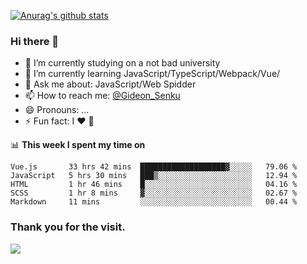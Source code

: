 [![Anurag's github stats](https://github-readme-stats.vercel.app/api?username=gideonsenku)](https://github.com/anuraghazra/github-readme-stats)
### Hi there 👋
- 🔭 I’m currently studying on a not bad university 
- 🌱 I’m currently learning JavaScript/TypeScript/Webpack/Vue/
- 💬 Ask me about: JavaScript/Web Spidder 
- 📫 How to reach me: [@Gideon_Senku](https://t.me/Gideon_Senku)
- 😄 Pronouns: ...
- ⚡ Fun fact: I ❤️ 🎵

📊 **This week I spent my time on**
<!--START_SECTION:waka-->
```text
Vue.js       33 hrs 42 mins  ███████████████████▓░░░░░   79.06 % 
JavaScript   5 hrs 30 mins   ███▒░░░░░░░░░░░░░░░░░░░░░   12.94 % 
HTML         1 hr 46 mins    █░░░░░░░░░░░░░░░░░░░░░░░░   04.16 % 
SCSS         1 hr 8 mins     ▓░░░░░░░░░░░░░░░░░░░░░░░░   02.67 % 
Markdown     11 mins         ░░░░░░░░░░░░░░░░░░░░░░░░░   00.44 % 
```
<!--END_SECTION:waka-->


### Thank you for the visit.
![](http://profile-counter.glitch.me/gideonsenku/count.svg)
<!--
**GideonSenku/GideonSenku** is a ✨ _special_ ✨ repository because its `README.md` (this file) appears on your GitHub profile.

Here are some ideas to get you started:

- 🔭 I’m currently working on ...
- 🌱 I’m currently learning ...
- 👯 I’m looking to collaborate on ...
- 🤔 I’m looking for help with ...
- 💬 Ask me about ...
- 📫 How to reach me: ...
- 😄 Pronouns: ...
- ⚡ Fun fact: ...
-->
